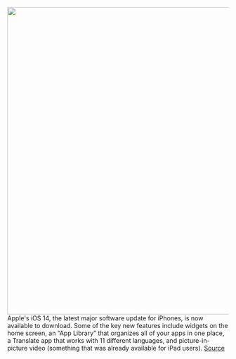 <img src='https://cdn.vox-cdn.com/thumbor/QSt9l-WgpUQTCcpLIwFZPZohoa0=/0x0:2040x1360/1200x800/filters:focal(857x517:1183x843)/cdn.vox-cdn.com/uploads/chorus_image/image/67418193/ios_14_ipados_14_dbohn_245.0.jpg' width='700px' /><br/>
Apple's iOS 14, the latest major software update for iPhones, is now available to download. Some of the key new features include widgets on the home screen, an “App Library” that organizes all of your apps in one place, a Translate app that works with 11 different languages, and picture-in-picture video (something that was already available for iPad users).
<a href='https://www.theverge.com/2020/9/16/21438939/ios-ipados-14-download-rollout-availability'> Source <a/>